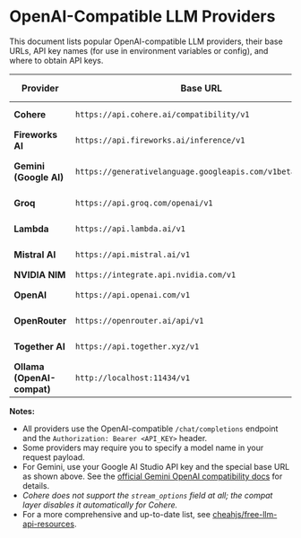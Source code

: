# OpenAI-Compatible LLM Providers

This document lists popular OpenAI-compatible LLM providers, their base URLs, API key names (for use in environment variables or config), and where to obtain API keys.

| Provider                   | Base URL                                                  | API Key Name         | Default Model                                       | Get API Key                                                           |
| -------------------------- | --------------------------------------------------------- | -------------------- | --------------------------------------------------- | --------------------------------------------------------------------- |
| **Cohere**                 | `https://api.cohere.ai/compatibility/v1`                  | `COHERE_API_KEY`     | `command-r-plus`                                    | [Cohere API Keys](https://dashboard.cohere.com/api-keys)              | *stream_options not supported; compat disables automatically* |
| **Fireworks AI**           | `https://api.fireworks.ai/inference/v1`                   | `FIREWORKS_API_KEY`  | `accounts/fireworks/models/llama-v3p1-70b-instruct` | [Fireworks API Keys](https://app.fireworks.ai/api-keys)               |
| **Gemini (Google AI)**     | `https://generativelanguage.googleapis.com/v1beta/openai` | `GEMINI_API_KEY`     | `gemini-2.0-flash`                                  | [Google AI Studio API Keys](https://makersuite.google.com/app/apikey) |
| **Groq**                   | `https://api.groq.com/openai/v1`                          | `GROQ_API_KEY`       | `llama3-70b-8192`                                   | [Groq API Keys](https://console.groq.com/keys)                        |
| **Lambda**                 | `https://api.lambda.ai/v1`                                | `LAMBDA_API_KEY`     | `llama3.2-3b-instruct`                              | [Lambda API Keys](https://cloud.lambda.ai/api-keys/cloud-api)         |
| **Mistral AI**             | `https://api.mistral.ai/v1`                               | `MISTRAL_API_KEY`    | `mistral-small-latest`                              | [Mistral API Keys](https://console.mistral.ai/api-keys)               |
| **NVIDIA NIM**             | `https://integrate.api.nvidia.com/v1`                     | `NVIDIA_API_KEY`     | `nvidia/nemotron-mini-4b-instruct`                  | [NVIDIA NIM](https://build.nvidia.com/)                               |
| **OpenAI**                 | `https://api.openai.com/v1`                               | `OPENAI_API_KEY`     | `gpt-4o-mini`                                       | [OpenAI API Keys](https://platform.openai.com/api-keys)               |
| **OpenRouter**             | `https://openrouter.ai/api/v1`                            | `OPENROUTER_API_KEY` | `google/gemini-2.5-flash`                           | [OpenRouter API Keys](https://openrouter.ai/keys)                     |
| **Together AI**            | `https://api.together.xyz/v1`                             | `TOGETHER_API_KEY`   | `mistralai/Mixtral-8x7B-Instruct-v0.1`              | [Together API Keys](https://api.together.ai/)                         |
| **Ollama (OpenAI-compat)** | `http://localhost:11434/v1`                               | (none)               | `gemma3n`                                           | [Ollama Docs](https://github.com/ollama/ollama/blob/main/docs/api.md) | *Local OpenAI-compatible endpoint*                            |

**Notes:**
- All providers use the OpenAI-compatible `/chat/completions` endpoint and the `Authorization: Bearer <API_KEY>` header.
- Some providers may require you to specify a model name in your request payload.
- For Gemini, use your Google AI Studio API key and the special base URL as shown above. See the [official Gemini OpenAI compatibility docs](https://ai.google.dev/gemini-api/docs/openai) for details.
- *Cohere does not support the `stream_options` field at all; the compat layer disables it automatically for Cohere.*
- For a more comprehensive and up-to-date list, see [cheahjs/free-llm-api-resources](https://github.com/cheahjs/free-llm-api-resources). 